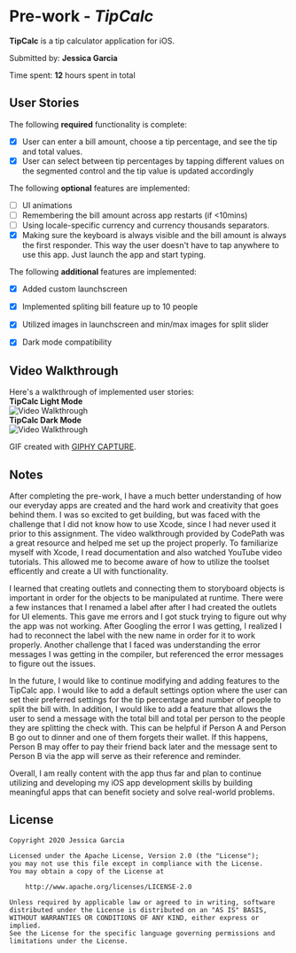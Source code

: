 # Pre-work - *TipCalc*

**TipCalc** is a tip calculator application for iOS.

Submitted by: **Jessica Garcia**

Time spent: **12** hours spent in total

## User Stories

The following **required** functionality is complete:

* [x] User can enter a bill amount, choose a tip percentage, and see the tip and total values.
* [x] User can select between tip percentages by tapping different values on the segmented control and the tip value is updated accordingly

The following **optional** features are implemented:

* [ ] UI animations
* [ ] Remembering the bill amount across app restarts (if <10mins)
* [ ] Using locale-specific currency and currency thousands separators.
* [x] Making sure the keyboard is always visible and the bill amount is always the first responder. This way the user doesn't have to tap anywhere to use this app. Just launch the app and start typing.

The following **additional** features are implemented:

- [x] Added custom launchscreen
- [x] Implemented spliting bill feature up to 10 people
- [x] Utilized images in launchscreen and min/max images for split slider
- [x] Dark mode compatibility


## Video Walkthrough

Here's a walkthrough of implemented user stories:\
**TipCalc Light Mode**\
<img src='https://media.giphy.com/media/f4DFVTxSSSfcSFFMck/giphy.gif' title='Video Walkthrough (Light Mode)' width='' alt='Video Walkthrough' />\
**TipCalc Dark Mode**\
<img src='https://media.giphy.com/media/iKBOYl4EFpIi7CXhIc/giphy.gif' title='Video Walkthrough (Dark Mode)' width='' alt='Video Walkthrough' />


GIF created with [GIPHY CAPTURE](https://giphy.com/apps/giphycapture).

## Notes

After completing the pre-work, I have a much better understanding of how our everyday apps are created and the hard work and creativity that goes behind them. I was so excited to get building, but was faced with the challenge that I did not know how to use Xcode, since I had never used it prior to this assignment. The video walkthrough provided by CodePath was a great resource and helped me set up the project properly. To familiarize myself with Xcode, I read documentation and also watched YouTube video tutorials. This allowed me to become aware of how to utilize the toolset efficently and create a UI with functionality. 

I learned that creating outlets and connecting them to storyboard objects is important in order for the objects to be manipulated at runtime. There were a few instances that I renamed a label after after I had created the outlets for UI elements. This gave me errors and I got stuck trying to figure out why the app was not working. After Googling the error I was getting, I realized I had to reconnect the label with the new name in order for it to work properly. Another challenge that I faced was understanding the error messages I was getting in the compiler, but referenced the error messages to figure out the issues.

In the future, I would like to continue modifying and adding features to the TipCalc app. I would like to add a default settings option where the user can set their preferred settings for the tip percentage and number of people to split the bill with. In addition, I would like to add a feature that allows the user to send a message with the total bill and total per person to the people they are splitting the check with. This can be helpful if Person A and Person B go out to dinner and one of them forgets their wallet. If this happens, Person B may offer to pay their friend back later and the message sent to Person B via the app will serve as their reference and reminder. 

Overall, I am really content with the app thus far and plan to continue utilizing and developing my iOS app development skills by building meaningful apps that can benefit society and solve real-world problems.

## License

    Copyright 2020 Jessica Garcia

    Licensed under the Apache License, Version 2.0 (the "License");
    you may not use this file except in compliance with the License.
    You may obtain a copy of the License at

        http://www.apache.org/licenses/LICENSE-2.0

    Unless required by applicable law or agreed to in writing, software
    distributed under the License is distributed on an "AS IS" BASIS,
    WITHOUT WARRANTIES OR CONDITIONS OF ANY KIND, either express or implied.
    See the License for the specific language governing permissions and
    limitations under the License.
